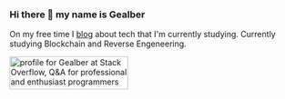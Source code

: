 ### Hi there 👋 my name is Gealber

On my free time I [blog](https://gealber.com) about tech that I'm currently studying. Currently studying Blockchain and Reverse Engeneering.

<a href="https://stackoverflow.com/users/11496631/gealber"><img src="https://stackoverflow.com/users/flair/11496631.png" width="208" height="58" alt="profile for Gealber at Stack Overflow, Q&amp;A for professional and enthusiast programmers" title="profile for Gealber at Stack Overflow, Q&amp;A for professional and enthusiast programmers"></a>
